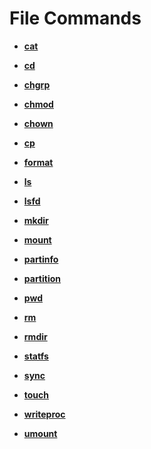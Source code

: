 # File Commands<a name="EN-US_TOPIC_0000001179845925"></a>

-   **[cat](kernel-small-debug-shell-file-cat.md)**  

-   **[cd](kernel-small-debug-shell-file-cd.md)**  

-   **[chgrp](kernel-small-debug-shell-file-chgrp.md)**  

-   **[chmod](kernel-small-debug-shell-file-chmod.md)**  

-   **[chown](kernel-small-debug-shell-file-chown.md)**  

-   **[cp](kernel-small-debug-shell-file-cp.md)**  

-   **[format](kernel-small-debug-shell-file-format.md)**  

-   **[ls](kernel-small-debug-shell-file-ls.md)**  

-   **[lsfd](kernel-small-debug-shell-file-lsfd.md)**  

-   **[mkdir](kernel-small-debug-shell-file-mkdir.md)**  

-   **[mount](kernel-small-debug-shell-file-mount.md)**  

-   **[partinfo](kernel-small-debug-shell-file-partinfo.md)**  

-   **[partition](kernel-small-debug-shell-file-partition.md)**  

-   **[pwd](kernel-small-debug-shell-file-pwd.md)**  

-   **[rm](kernel-small-debug-shell-file-rm.md)**  

-   **[rmdir](kernel-small-debug-shell-file-rmdir.md)**  

-   **[statfs](kernel-small-debug-shell-file-statfs.md)**  

-   **[sync](kernel-small-debug-shell-file-sync.md)**  

-   **[touch](kernel-small-debug-shell-file-touch.md)**  

-   **[writeproc](kernel-small-debug-shell-file-write.md)**  

-   **[umount](kernel-small-debug-shell-file-umount.md)**  


